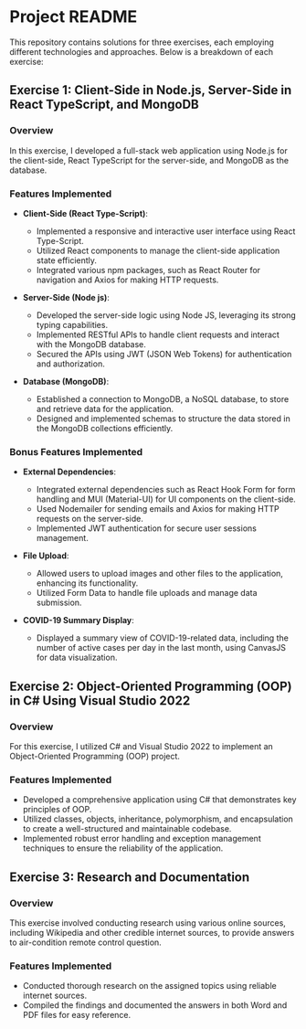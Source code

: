 # Project README

This repository contains solutions for three exercises, each employing different technologies and approaches. Below is a breakdown of each exercise:

## Exercise 1: Client-Side in Node.js, Server-Side in React TypeScript, and MongoDB

### Overview
In this exercise, I developed a full-stack web application using Node.js for the client-side, React TypeScript for the server-side, and MongoDB as the database.

### Features Implemented
- **Client-Side (React Type-Script)**:
  - Implemented a responsive and interactive user interface using React Type-Script.
  - Utilized React components to manage the client-side application state efficiently.
  - Integrated various npm packages, such as React Router for navigation and Axios for making HTTP requests.

- **Server-Side (Node js)**:
  - Developed the server-side logic using Node JS, leveraging its strong typing capabilities.
  - Implemented RESTful APIs to handle client requests and interact with the MongoDB database.
  - Secured the APIs using JWT (JSON Web Tokens) for authentication and authorization.

- **Database (MongoDB)**:
  - Established a connection to MongoDB, a NoSQL database, to store and retrieve data for the application.
  - Designed and implemented schemas to structure the data stored in the MongoDB collections efficiently.

### Bonus Features Implemented
- **External Dependencies**:
  - Integrated external dependencies such as React Hook Form for form handling and MUI (Material-UI) for UI components on the client-side.
  - Used Nodemailer for sending emails and Axios for making HTTP requests on the server-side.
  - Implemented JWT authentication for secure user sessions management.

- **File Upload**:
  - Allowed users to upload images and other files to the application, enhancing its functionality.
  - Utilized Form Data to handle file uploads and manage data submission.

- **COVID-19 Summary Display**:
  - Displayed a summary view of COVID-19-related data, including the number of active cases per day in the last month, using CanvasJS for data visualization.



## Exercise 2: Object-Oriented Programming (OOP) in C# Using Visual Studio 2022

### Overview
For this exercise, I utilized C# and Visual Studio 2022 to implement an Object-Oriented Programming (OOP) project.

### Features Implemented
- Developed a comprehensive application using C# that demonstrates key principles of OOP.
- Utilized classes, objects, inheritance, polymorphism, and encapsulation to create a well-structured and maintainable codebase.
- Implemented robust error handling and exception management techniques to ensure the reliability of the application.



## Exercise 3: Research and Documentation

### Overview
This exercise involved conducting research using various online sources, including Wikipedia and other credible internet sources, to provide answers to air-condition remote control question.

### Features Implemented
- Conducted thorough research on the assigned topics using reliable internet sources.
- Compiled the findings and documented the answers in both Word and PDF files for easy reference.


